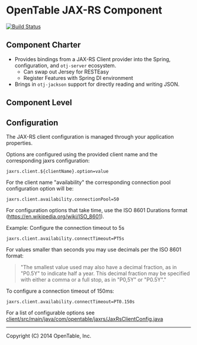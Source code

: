 OpenTable JAX-RS Component
==========================

[![Build Status](https://travis-ci.org/opentable/otj-jaxrs.svg)](https://travis-ci.org/opentable/otj-jaxrs)

Component Charter
-----------------

* Provides bindings from a JAX-RS Client provider into the Spring, configuration, and `otj-server` ecosystem.
  - Can swap out Jersey for RESTEasy
  - Register Features with Spring DI environment
* Brings in `otj-jackson` support for directly reading and writing JSON.

Component Level
---------------

Configuration
--------------
The JAX-RS client configuration is managed through your application properties. 


Options are configured using the provided client name and the corresponding jaxrs configuration:  

    jaxrs.client.${clientName}.option=value


For the client name "availability" the corresponding connection pool configuration option will be:  

    jaxrs.client.availability.connectionPool=50


For configuration options that take time, use the ISO 8601 Durations format (https://en.wikipedia.org/wiki/ISO_8601).  

Example: Configure the connection timeout to 5s  

    jaxrs.client.availability.connectTimeout=PT5s


For values smaller than seconds you may use decimals per the ISO 8601 format:  
>"The smallest value used may also have a decimal fraction, as in "P0.5Y" to indicate half a year. This decimal fraction may be specified with either a comma or a full stop, as in "P0,5Y" or "P0.5Y"."


To configure a connection timeout of 150ms:  

    jaxrs.client.availability.connectTimeout=PT0.150s


For a list of configurable options see [client/src/main/java/com/opentable/jaxrs/JaxRsClientConfig.java](client/src/main/java/com/opentable/jaxrs/JaxRsClientConfig.java)

----
Copyright (C) 2014 OpenTable, Inc.

